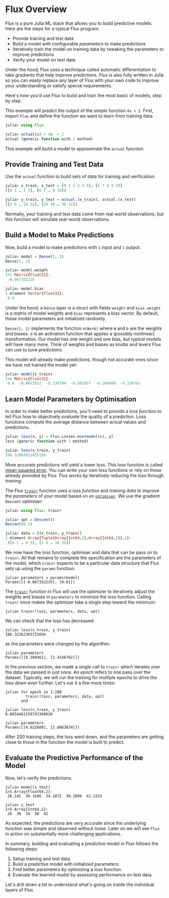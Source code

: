 # Flux Overview

Flux is a pure Julia ML stack that allows you to build predictive models. Here are the steps for a typical Flux program:

- Provide training and test data
- Build a model with configurable *parameters* to make predictions
- Iteratively train the model on training data by tweaking the parameters to improve predictions
- Verify your model on test data

Under the hood, Flux uses a technique called automatic differentiation to take gradients that help improve predictions. Flux is also fully written in Julia so you can easily replace any layer of Flux with your own code to improve your understanding or satisfy special requirements.

Here's how you'd use Flux to build and train the most basic of models, step by step.

This example will predict the output of the simple function `4x + 2`. First, import `Flux` and define the function we want to learn from training data:

```julia
julia> using Flux

julia> actual(x) = 4x  + 2
actual (generic function with 1 method)
```

This example will build a model to approximate the `actual` function.

## Provide Training and Test Data

Use the `actual` function to build sets of data for training and verification:

```julia
julia> x_train, x_test = [0 1 2 3 4 5], [6 7 8 9 10]
([0 1 … 4 5], [6 7 … 9 10])

julia> y_train, y_test = actual.(x_train), actual.(x_test)
([2 6 … 18 22], [26 30 … 38 42])
```

Normally, your training and test data come from real world observations, but this function will simulate real-world observations.

## Build a Model to Make Predictions

Now, build a model to make predictions with `1` input and `1` output:

```julia
julia> model = Dense(1, 1)
Dense(1, 1)

julia> model.weight
1×1 Matrix{Float32}:
 -0.067352235

julia> model.bias
1-element Vector{Float32}:
 0.0
```

Under the hood, a `Dense` layer is a struct with fields `weight` and `bias`. `weight` is a matrix of model weights and `bias` represents a bias vector. By default, these model parameters are initialized randomly.

`Dense(1, 1)` implements the function `σ(Wx+b)` where `W` and `b` are the weights and biases. `σ` is an activation function that applies a (possibly nonlinear) transformation. Our model has one weight and one bias, but typical models will have many more. Think of weights and biases as knobs and levers Flux can use to tune predictions.

This model will already make predictions, though not accurate ones since we have not trained the model yet:

```julia
julia> model(x_train)
1×6 Matrix{Float32}:
 0.0  -0.0673522  -0.134704  -0.202057  -0.269409  -0.336761
```

## Learn Model Parameters by Optimisation

In order to make better predictions, you'll need to provide a *loss function* to tell Flux how to objectively *evaluate* the quality of a prediction. Loss functions compute the average distance between actual values and predictions. 

```julia
julia> loss(x, y) = Flux.Losses.mse(model(x), y)
loss (generic function with 1 method)

julia> loss(x_train, y_train)
196.32093811035156
```

More accurate predictions will yield a lower loss. This loss function is called [mean squared error](https://www.statisticshowto.com/probability-and-statistics/statistics-definitions/mean-squared-error/). You can write your own loss functions or rely on those already provided by Flux. Flux works by iteratively reducing the loss through *training*.

The Flux [`train!`](@ref) function uses *a loss function* and *training data* to improve the *parameters* of your model based on an [`optimiser`](../training/optimisers.md). We use the gradient `Descent` optimiser:

```julia
julia> using Flux: train!

julia> opt = Descent()
Descent(0.1)

julia> data = [(x_train, y_train)]
1-element Array{Tuple{Array{Int64,2},Array{Int64,2}},1}:
 ([0 1 … 4 5], [2 6 … 18 22])
```

We now have the loss function, optimiser and data that can be pass on to `train!`. All that remains to complete the specification are the parameters of the model, which `train!` expects to be a particular data structure that Flux sets up using the `params` function:

```
julia> parameters = params(model)
Params([[-0.067352235], [0.0]])
```

The [`train!`](@ref) function in Flux will use the optimizer to iteratively adjust the weights and biases in `parameters` to minimize the loss function. Calling `train!` once makes the optimizer take a single step toward the minimum: 

```
julia> train!(loss, parameters, data, opt)
```

We can check that the loss has decreased:

```
julia> loss(x_train, y_train)
186.32362365722656
```

as the parameters were changed by the algorithm:

```
julia> parameters
Params([[8.389461], [2.4336762]])
```

In the previous section, we made a single call to `train!` which iterates over the data we passed in just once. An *epoch* refers to one pass over the dataset. Typically, we will run the training for multiple epochs to drive the loss down even further. Let's run it a few more times:

```
julia> for epoch in 1:200
         train!(loss, parameters, data, opt)
       end

julia> loss(x_train, y_train)
0.0054461159743368626

julia> parameters
Params([[4.022609], [2.0063674]])
```

After 200 training steps, the loss went down, and the parameters are getting close to those in the function the model is built to predict.

## Evaluate the Predictive Performance of the Model

Now, let's verify the predictions:

```
julia> model(x_test)
1×5 Array{Float64,2}:
 26.142  30.1646  34.1872  38.2099  42.2325

julia> y_test
1×5 Array{Int64,2}:
 26  30  34  38  42
```

As expected, the predictions are very accurate since the underlying function was simple and observed without noise. Later on we will see `Flux` in action on substantially more challenging applications.

In summary, building and evaluating a predictive model in Flux follows the following steps:

1. Setup training and test data.
2. Build a predictive model with initialized parameters.
3. Find better parameters by optimizing a loss function.
4. Evaluate the learned model by assessing performance on test data.

Let's drill down a bit to understand what's going on inside the individual layers of Flux.
